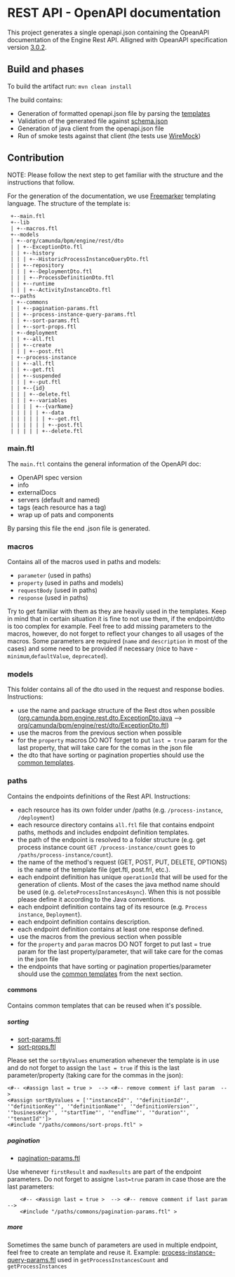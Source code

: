 REST API - OpenAPI documentation
========

 This project generates a single openapi.json containing the OpeanAPI documentation of the Engine Rest API. Alligned with OpeanAPI specification version [3.0.2](https://github.com/OAI/OpenAPI-Specification/blob/3.0.2/versions/3.0.2.md).

Build and phases
-------------

To build the artifact run: `mvn clean install`

The build contains:
* Generation of formatted openapi.json file by parsing the [templates](./src/main/templates)
* Validation of the generated file against [schema.json](./src/main/openapi/schema.json)
* Generation of java client from the openapi.json file
* Run of smoke tests against that client (the tests use [WireMock](http://wiremock.org/docs/))

Contribution
-------------

NOTE: Please follow the next step to get familiar with the structure and the instructions that follow.

For the generation of the documentation, we use [Freemarker](https://freemarker.apache.org/docs/index.html) templating language. The structure of the template is:
```
 +--main.ftl
 +--lib
 | +--macros.ftl
 +--models
 | +--org/camunda/bpm/engine/rest/dto
 | | +--ExceptionDto.ftl
 | | +--history
 | | | +--HistoricProcessInstanceQueryDto.ftl
 | | +--repository
 | | | +--DeploymentDto.ftl
 | | | +--ProcessDefinitionDto.ftl
 | | +--runtime
 | | | +--ActivityInstanceDto.ftl
 +--paths
 | +--commons
 | | +--pagination-params.ftl
 | | +--process-instance-query-params.ftl
 | | +--sort-params.ftl
 | | +--sort-props.ftl
 | +--deployment
 | | +--all.ftl
 | | +--create
 | | | +--post.ftl
 | +--process-instance
 | | +--all.ftl
 | | +--get.ftl
 | | +--suspended
 | | | +--put.ftl
 | | +--{id}
 | | | +--delete.ftl
 | | | +--variables
 | | | | +--{varName}
 | | | | | +--data
 | | | | | | +--get.ftl
 | | | | | | +--post.ftl
 | | | | | +--delete.ftl
```

### main.ftl

The `main.ftl` contains the general information of the OpenAPI doc:
* OpenAPI spec version
* info
* externalDocs
* servers (default and named)
* tags (each resource has a tag)
* wrap up of pats and components

By parsing this file the end .json file is generated.

### macros

Contains all of the macros used in paths and models:
* `parameter` (used in paths)
* `property` (used in paths and models)
* `requestBody` (used in paths)
* `response` (used in paths)

Try to get familiar with them as they are heavily used in the templates. Keep in mind that in certain situation it is fine to not use them, if the endpoint/dto is too complex for example. Feel free to add missing parameters to the macros, however, do not forget to reflect your changes to all usages of the macros.
Some parameters are required (`name` and `description` in most of the cases) and some need to be provided if necessary (nice to have - `minimum`,`defaultValue`, `deprecated`). 

### models

This folder contains all of the dto used in the request and response bodies. Instructions:
* use the name and package structure of the Rest dtos when possible ([org.camunda.bpm.engine.rest.dto.ExceptionDto.java](https://github.com/camunda/camunda-bpm-platform/blob/master/engine-rest/engine-rest/src/main/java/org/camunda/bpm/engine/rest/dto/ExceptionDto.java) --> [org/camunda/bpm/engine/rest/dto/ExceptionDto.ftl](https://github.com/camunda/camunda-bpm-platform/blob/master/engine-rest/engine-rest-openapi/src/main/templates/models/org/camunda/bpm/engine/rest/dto/ExceptionDto.ftl))
* use the macros from the previous section when possible
* for the `property` macros DO NOT forget to put `last = true` param for the last property, that will take care for the comas in the json file
* the dto that have sorting or pagination properties should use the [common templates](#commons).

### paths

Contains the endpoints definitions of the Rest API. Instructions:
* each resource has its own folder under /paths (e.g. `/process-instance`, `/deployment`)
* each resource directory contains `all.ftl` file that contains endpoint paths, methods and includes endpoint definition templates.
* the path of the endpoint is resolved to a folder structure (e.g. get process instance count `GET /process-instance/count` goes to `/paths/process-instance/count`).
* the name of the method's request (GET, POST, PUT, DELETE, OPTIONS) is the name of the template file (get.ftl, post.frl, etc.).
* each endpoint definition has unique `operationId` that will be used for the generation of clients. Most of the cases the java method name should be used (e.g. `deleteProcessInstancesAsync`). When this is not possible please define it according to the Java conventions.
* each endpoint definition contains tag of its resource (e.g. `Process instance`, `Deployment`).
* each endpoint definition contains description.
* each endpoint definition contains at least one response defined.
* use the macros from the previous section when possible
* for the `property` and `param` macros DO NOT forget to put last = true param for the last property/parameter, that will take care for the comas in the json file
* the endpoints that have sorting or pagination properties/parameter should use the [common templates](#commons) from the next section.

#### commons

Contains common templates that can be reused when it's possible.

##### sorting

* [sort-params.ftl](./src/main/templates/paths/commons/sort-params.ftl)
* [sort-props.ftl](./src/main/templates/paths/commons/sort-props.ftl)

Please set the `sortByValues` enumeration whenever the template is in use and do not forget to assign the `last = true` if this is the last parameter/property (taking care for the commas in the json):
```
<#-- <#assign last = true >  --> <#-- remove comment if last param  -->
<#assign sortByValues = ['"instanceId"', '"definitionId"', '"definitionKey"', '"definitionName"', '"definitionVersion"', '"businessKey"', '"startTime"', '"endTime"', '"duration"', '"tenantId"']>
<#include "/paths/commons/sort-props.ftl" >
```


##### pagination

* [pagination-params.ftl](./src/main/templates/paths/commons/pagination-params.ftl)

Use whenever `firstResult` and `maxResults` are part of the endpoint parameters. Do not forget to assigne `last=true` param in case those are the last parameters:
```
    <#-- <#assign last = true >  --> <#-- remove comment if last param  -->
    <#include "/paths/commons/pagination-params.ftl" >
```

##### more
Sometimes the same bunch of parameters are used in multiple endpoint, feel free to create an template and reuse it.
Example: [process-instance-query-params.ftl](./src/main/templates/paths/commons/process-instance-query-params.ftl) used in `getProcessInstancesCount` and `getProcessInstances`
